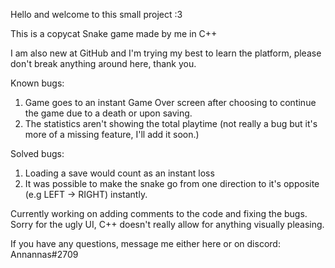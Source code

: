 Hello and welcome to this small project :3

This is a copycat Snake game made by me in C++

I am also new at GitHub and I'm trying my best to learn the platform, please don't break anything around here, thank you.

Known bugs:
1. Game goes to an instant Game Over screen after choosing to continue the game due to a death or upon saving.
2. The statistics aren't showing the total playtime (not really a bug but it's more of a missing feature, I'll add it soon.)

Solved bugs:
1. Loading a save would count as an instant loss
2. It was possible to make the snake go from one direction to it's opposite (e.g LEFT -> RIGHT) instantly.

Currently working on adding comments to the code and fixing the bugs.
Sorry for the ugly UI, C++ doesn't really allow for anything visually pleasing.

If you have any questions, message me either here or on discord: Annannas#2709
